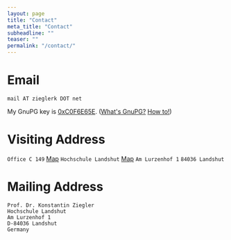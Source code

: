 ```yaml
---
layout: page
title: "Contact"
meta_title: "Contact"
subheadline: ""
teaser: ""
permalink: "/contact/"
---
```



# Email

`mail AT zieglerk DOT net`

My GnuPG key is [0xC0F6E65E][1]. ([What's GnuPG?][2] [How to!][3])

[1]: http://pgp.mit.edu:11371/pks/lookup?search=0xC0F6E65E&op=index
[2]: https://emailselfdefense.fsf.org/en/windows.html
[3]: http://howtopgp.jugendhackt.de/#/


# Visiting Address

`Office C 149` [Map][4]
`Hochschule Landshut` [Map][5]
`Am Lurzenhof 1`
`84036 Landshut`

[4]: https://www.haw-landshut.de/fileadmin/Hochschule_Landshut_NEU/Ungeschuetzt/Hochschule/Anfahrt/HSL_Lageplan_Campus.pdf
[5]: https://www.haw-landshut.de/anfahrt.html

# Mailing Address

    Prof. Dr. Konstantin Ziegler
    Hochschule Landshut
    Am Lurzenhof 1
    D-84036 Landshut
    Germany

